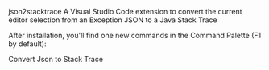 json2stacktrace
A Visual Studio Code extension to convert the current editor selection from an Exception JSON to a Java Stack Trace

After installation, you'll find one new commands in the Command Palette (F1 by default):

Convert Json to Stack Trace
